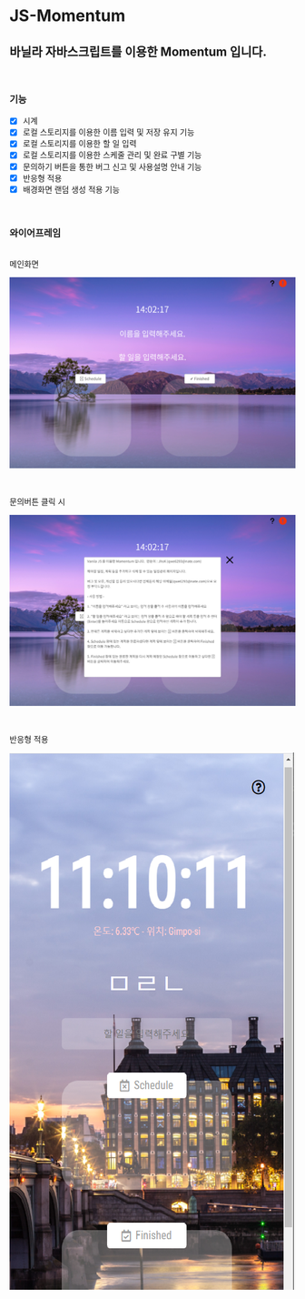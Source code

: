 # JS-Momentum

## 바닐라 자바스크립트를 이용한 Momentum 입니다.

<br>

### 기능

- [x] 시계
- [x] 로컬 스토리지를 이용한 이름 입력 및 저장 유지 기능
- [x] 로컬 스토리지를 이용한 할 일 입력
- [x] 로컬 스토리지를 이용한 스케줄 관리 및 완료 구별 기능
- [x] 문의하기 버튼을 통한 버그 신고 및 사용설명 안내 기능
- [x] 반응형 적용
- [x] 배경화면 랜덤 생성 적용 기능

<br>

### 와이어프레임

<br>
메인화면

![](./image/와이어프레임.png)

<br>

문의버튼 클릭 시

![](./image/와이어프레임2.png)

<br>

반응형 적용

![](./image/반응형.png)
